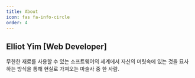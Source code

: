 ```yaml
---
title: About
icon: fas fa-info-circle
order: 4
---
```


## Elliot Yim [Web Developer]

무한한 재료를 사용할 수 있는 소프트웨어의 세계에서 자신의 머릿속에 있는 것을 묘사하는 방식을 통해 현실로 가져오는 마술사 중 한 사람.
